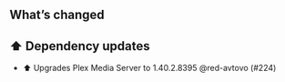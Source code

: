 ## What’s changed

## ⬆️ Dependency updates

- ⬆️ Upgrades Plex Media Server to 1.40.2.8395 @red-avtovo (#224)
